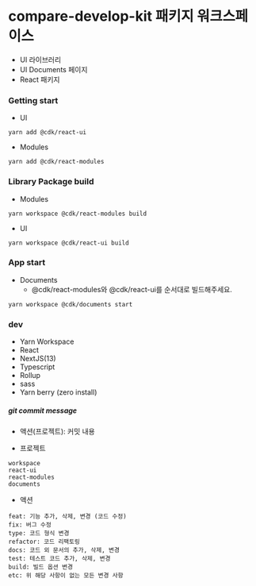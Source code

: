# compare-develop-kit 패키지 워크스페이스

- UI 라이브러리
- UI Documents 페이지
- React 패키지

### Getting start

- UI

```
yarn add @cdk/react-ui
```

- Modules

```
yarn add @cdk/react-modules
```

### Library Package build

- Modules

```
yarn workspace @cdk/react-modules build
```

- UI

```
yarn workspace @cdk/react-ui build
```

### App start

- Documents
  - @cdk/react-modules와 @cdk/react-ui를 순서대로 빌드해주세요.

```
yarn workspace @cdk/documents start
```

### dev

- Yarn Workspace
- React
- NextJS(13)
- Typescript
- Rollup
- sass
- Yarn berry (zero install)

##### git commit message

- 액션(프로젝트): 커밋 내용

- 프로젝트

```
workspace
react-ui
react-modules
documents
```

- 액션

```
feat: 기능 추가, 삭제, 변경 (코드 수정)
fix: 버그 수정
type: 코드 형식 변경
refactor: 코드 리팩토링
docs: 코드 외 문서의 추가, 삭제, 변경
test: 테스트 코드 추가, 삭제, 변경
build: 빌드 옵션 변경
etc: 위 해당 사항이 없는 모든 변경 사항
```
